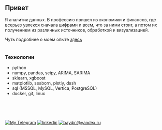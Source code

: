 ## **Привет**

Я аналитик данных. В профессию пришел из экономики и финансов, где всерьез увлекся сначала цифрами и всем, что за ними стоит, а потом их получением из различных источников, обработкой и визуализацией.

Чуть подробнее о моем опыте [здесь](./cv.md)
<br>
<br>

### Технологии

- python
- numpy, pandas, scipy, ARIMA, SARIMA
- sklearn, xgboost
- matplotlib, seaborn, plotly, dash
- sql (MSSQL, MySQL, Vertica, PostgreSQL)
- docker, git, linux
<br>
<br>
<br>


[![My Telegram](https://img.shields.io/badge/-My%20telegram-2b4d59?&style=for-the-badge&logo=telegram&logoColor=white)](https://t.me/baydin_al)   [![linkedin](https://img.shields.io/badge/linkedin%20-%230077B5.svg?&style=for-the-badge&logo=linkedin&logoColor=white&color=blue)](https://www.linkedin.com/in/a-baydin/) [![baydin@yandex.ru](https://img.shields.io/badge/my_email%20-%23E62B1E.svg?&style=for-the-badge&logo=mail.ru&logoColor=white&color=darkred)](mailto:baydin@yandex.ru)